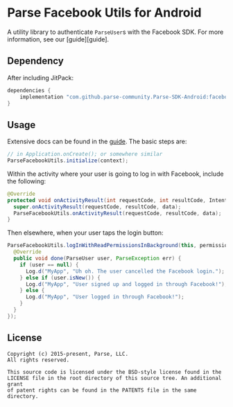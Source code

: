 # Parse Facebook Utils for Android
A utility library to authenticate `ParseUser`s with the Facebook SDK. For more information, see our [guide][guide].

## Dependency

After including JitPack:
```gradle
dependencies {
    implementation "com.github.parse-community.Parse-SDK-Android:facebook:latest.version.here"
}
```

## Usage
Extensive docs can be found in the [guide](https://docs.parseplatform.org/android/guide/#facebook-users). The basic steps are:
```java
// in Application.onCreate(); or somewhere similar
ParseFacebookUtils.initialize(context);
```
Within the activity where your user is going to log in with Facebook, include the following:
```java
@Override
protected void onActivityResult(int requestCode, int resultCode, Intent data) {
  super.onActivityResult(requestCode, resultCode, data);
  ParseFacebookUtils.onActivityResult(requestCode, resultCode, data);
}
```
Then elsewhere, when your user taps the login button:
```java
ParseFacebookUtils.logInWithReadPermissionsInBackground(this, permissions, new LogInCallback() {
  @Override
  public void done(ParseUser user, ParseException err) {
    if (user == null) {
      Log.d("MyApp", "Uh oh. The user cancelled the Facebook login.");
    } else if (user.isNew()) {
      Log.d("MyApp", "User signed up and logged in through Facebook!");
    } else {
      Log.d("MyApp", "User logged in through Facebook!");
    }
  }
});
```

## License
    Copyright (c) 2015-present, Parse, LLC.
    All rights reserved.

    This source code is licensed under the BSD-style license found in the
    LICENSE file in the root directory of this source tree. An additional grant
    of patent rights can be found in the PATENTS file in the same directory.
